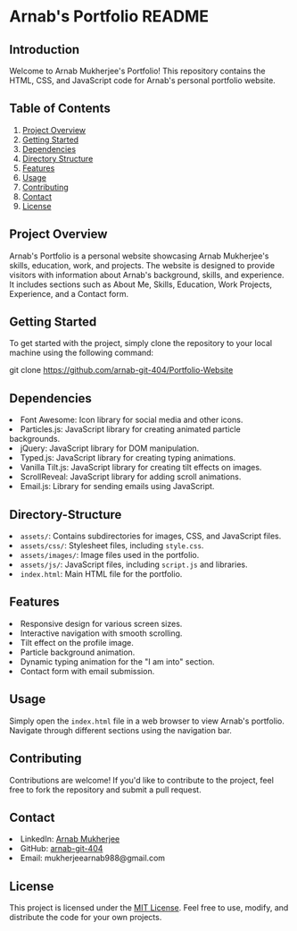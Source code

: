 # Arnab's Portfolio README

## Introduction
Welcome to Arnab Mukherjee's Portfolio! This repository contains the HTML, CSS, and JavaScript code for Arnab's personal portfolio website.

## Table of Contents
1. [Project Overview](#Project-overview)
2. [Getting Started](#Getting-started)
3. [Dependencies](#Dependencies)
4. [Directory Structure](#Directory-structure)
5. [Features](#Features)
6. [Usage](#Usage)
7. [Contributing](#Contributing)
8. [Contact](#Contact)
9. [License](#License)

## Project Overview
Arnab's Portfolio is a personal website showcasing Arnab Mukherjee's skills, education, work, and projects. The website is designed to provide visitors with information about Arnab's background, skills, and experience. It includes sections such as About Me, Skills, Education, Work Projects, Experience, and a Contact form.

## Getting Started
To get started with the project, simply clone the repository to your local machine using the following command:

git clone https://github.com/arnab-git-404/Portfolio-Website

## Dependencies
<li>Font Awesome: Icon library for social media and other icons.</li>
<li>Particles.js: JavaScript library for creating animated particle backgrounds.</li>
    <li>jQuery: JavaScript library for DOM manipulation.</li>
    <li>Typed.js: JavaScript library for creating typing animations.</li>
    <li>Vanilla Tilt.js: JavaScript library for creating tilt effects on images.</li>
    <li>ScrollReveal: JavaScript library for adding scroll animations.</li>
    <li>Email.js: Library for sending emails using JavaScript.</li>
    
## Directory-Structure
<li><code>assets/</code>: Contains subdirectories for images, CSS, and JavaScript files.</li>
    <li><code>assets/css/</code>: Stylesheet files, including <code>style.css</code>.</li>
    <li><code>assets/images/</code>: Image files used in the portfolio.</li>
    <li><code>assets/js/</code>: JavaScript files, including <code>script.js</code> and libraries.</li>
    <li><code>index.html</code>: Main HTML file for the portfolio.</li>

## Features
<li>Responsive design for various screen sizes.</li>
    <li>Interactive navigation with smooth scrolling.</li>
    <li>Tilt effect on the profile image.</li>
    <li>Particle background animation.</li>
    <li>Dynamic typing animation for the "I am into" section.</li>
    <li>Contact form with email submission.</li>

## Usage
<p>Simply open the <code>index.html</code> file in a web browser to view Arnab's portfolio. Navigate through different sections using the navigation bar.</p>

## Contributing
<p>Contributions are welcome! If you'd like to contribute to the project, feel free to fork the repository and submit a pull request.</p>

## Contact
<li>LinkedIn: <a href="https://www.linkedin.com/in/arnab000/">Arnab Mukherjee</a></li>
    <li>GitHub: <a href="https://github.com/arnab-git-404">arnab-git-404</a></li>
    <li>Email: mukherjeearnab988@gmail.com</li>

## License
<p>This project is licensed under the <a href="LICENSE">MIT License</a>. Feel free to use, modify, and distribute the code for your own projects.</p>
